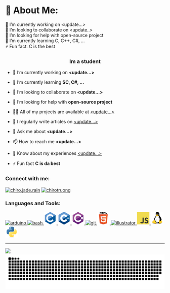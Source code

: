 # 💫 About Me:
🔭 I’m currently working on <update...><br>👯 I’m looking to collaborate on <update..><br>🤝 I’m looking for help with open-source project<br>🌱 I’m currently learning C, C++, C#, ...<br>⚡ Fun fact: C is the best


<h3 align="center">Im a student</h3>

- 🔭 I’m currently working on **<update...>**

- 🌱 I’m currently learning **SC, C#, ...**

- 👯 I’m looking to collaborate on **<update...>**

- 🤝 I’m looking for help with **open-source project**

- 👨‍💻 All of my projects are available at [<update...>](<update...>)

- 📝 I regularly write articles on [<update...>](<update...>)

- 💬 Ask me about **<update...>**

- 📫 How to reach me **<update...>**

- 📄 Know about my experiences [<update...>](<update...>)

- ⚡ Fun fact **C is da best**

<h3 align="left">Connect with me:</h3>
<p align="left">
<a href="https://fb.com/chiro.jade.rain" target="blank"><img align="center" src="https://raw.githubusercontent.com/rahuldkjain/github-profile-readme-generator/master/src/images/icons/Social/facebook.svg" alt="chiro.jade.rain" height="30" width="40" /></a>
<a href="https://www.leetcode.com/chirotruong" target="blank"><img align="center" src="https://raw.githubusercontent.com/rahuldkjain/github-profile-readme-generator/master/src/images/icons/Social/leet-code.svg" alt="chirotruong" height="30" width="40" /></a>
</p>

<h3 align="left">Languages and Tools:</h3>
<p align="left"> <a href="https://www.arduino.cc/" target="_blank" rel="noreferrer"> <img src="https://cdn.worldvectorlogo.com/logos/arduino-1.svg" alt="arduino" width="40" height="40"/> </a> <a href="https://www.gnu.org/software/bash/" target="_blank" rel="noreferrer"> <img src="https://www.vectorlogo.zone/logos/gnu_bash/gnu_bash-icon.svg" alt="bash" width="40" height="40"/> </a> <a href="https://www.cprogramming.com/" target="_blank" rel="noreferrer"> <img src="https://raw.githubusercontent.com/devicons/devicon/master/icons/c/c-original.svg" alt="c" width="40" height="40"/> </a> <a href="https://www.w3schools.com/cpp/" target="_blank" rel="noreferrer"> <img src="https://raw.githubusercontent.com/devicons/devicon/master/icons/cplusplus/cplusplus-original.svg" alt="cplusplus" width="40" height="40"/> </a> <a href="https://www.w3schools.com/cs/" target="_blank" rel="noreferrer"> <img src="https://raw.githubusercontent.com/devicons/devicon/master/icons/csharp/csharp-original.svg" alt="csharp" width="40" height="40"/> </a> <a href="https://git-scm.com/" target="_blank" rel="noreferrer"> <img src="https://www.vectorlogo.zone/logos/git-scm/git-scm-icon.svg" alt="git" width="40" height="40"/> </a> <a href="https://www.w3.org/html/" target="_blank" rel="noreferrer"> <img src="https://raw.githubusercontent.com/devicons/devicon/master/icons/html5/html5-original-wordmark.svg" alt="html5" width="40" height="40"/> </a> <a href="https://www.adobe.com/in/products/illustrator.html" target="_blank" rel="noreferrer"> <img src="https://www.vectorlogo.zone/logos/adobe_illustrator/adobe_illustrator-icon.svg" alt="illustrator" width="40" height="40"/> </a> <a href="https://developer.mozilla.org/en-US/docs/Web/JavaScript" target="_blank" rel="noreferrer"> <img src="https://raw.githubusercontent.com/devicons/devicon/master/icons/javascript/javascript-original.svg" alt="javascript" width="40" height="40"/> </a> <a href="https://www.linux.org/" target="_blank" rel="noreferrer"> <img src="https://raw.githubusercontent.com/devicons/devicon/master/icons/linux/linux-original.svg" alt="linux" width="40" height="40"/> </a> <a href="https://www.python.org" target="_blank" rel="noreferrer"> <img src="https://raw.githubusercontent.com/devicons/devicon/master/icons/python/python-original.svg" alt="python" width="40" height="40"/> </a> </p>

---
[![](https://visitcount.itsvg.in/api?id=Chiro145&icon=2&color=1)](https://visitcount.itsvg.in)
![snake gif](https://github.com/Chiro145/Chiro145/blob/main/github-contribution-grid-snake.svg)
<!-- Proudly created with GPRM ( https://gprm.itsvg.in ) -->
